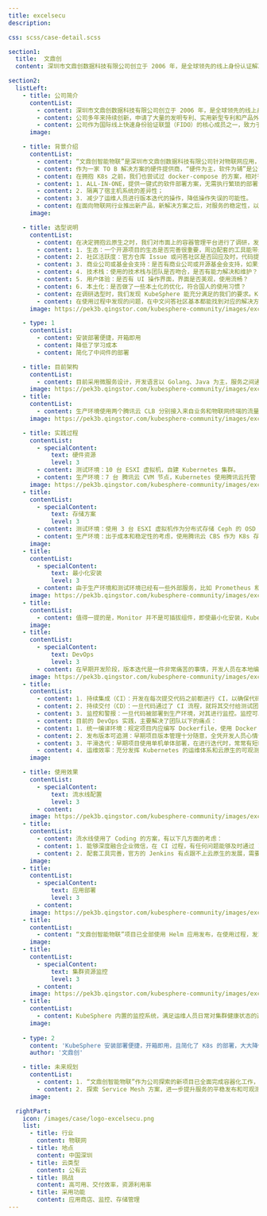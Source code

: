 ```yaml
---
title: excelsecu
description:

css: scss/case-detail.scss

section1:
  title:  文鼎创
  content: 深圳市文鼎创数据科技有限公司创立于 2006 年，是全球领先的线上身份认证解决方案提供商。

section2:
  listLeft:
    - title: 公司简介
      contentList:
        - content: 深圳市文鼎创数据科技有限公司创立于 2006 年，是全球领先的线上身份认证解决方案提供商，专注网络身份认证，数据安全领域，坚持稳健经营，持续创新、开放合作，在金融电子化、政府、企业办公等应用中提供解决方案，成为众多国有商业银行、全国性股份制银行、城市商业银行、农村商业银行、各省市税务、政府、各大 CA 机构以及跨国企业的合作伙伴，累积服务近亿用户，不断满足客户差异化需求。
        - content: 公司多年来持续创新，申请了大量的发明专利、实用新型专利和产品外观专利；登记了多项计算机软件着作权，同时是国家级高新技术企业；拥有商用密码产品型号证书、密码检测证书、银联认证证书、ISO9001:2015 国际质量管理体系认证及 ISO14001 环境管理体系认证；产品通过了 CE/FCC 认证、RoHS 认证。
        - content: 公司作为国际线上快速身份验证联盟（FIDO）的核心成员之一，致力于实现全球统一的在线验证标准，我们将运用该技术为不同地区的人们提供享有平等的安全网络世界的权利。
      image: 

    - title: 背景介绍
      contentList:
        - content: “文鼎创智能物联”是深圳市文鼎创数据科技有限公司针对物联网应用，推出的物联网解决方案，方案包含统一的物联网服务平台，”云打印机“，”收款云音箱“，”收款云扫码盒子“等旗下产品，为用户的数据安全保驾护航。
        - content: 作为一家 TO B 解决方案的硬件提供商，“硬件为主，软件为辅”是公司长期以来的开发模式，因此前期在对服务端的开发、部署、架构设计重视不够。传统的项目停留在单机（虚拟机）部署，人工打包上传，不仅费时费力，还容易出错，造成服务的不可用。
        - content: 在拥抱 K8s 之前，我们也尝试过 docker-compose 的方案，相对于人工打包部署，docker-compose 也确实给我们带来了一些便利：
        - content: 1. ALL-IN-ONE，提供一键式的软件部署方案，无需执行繁琐的部署流程；
        - content: 2. 隔离了宿主机系统的差异性；
        - content: 3. 减少了运维人员进行版本迭代的操作，降低操作失误的可能性。
        - content: 在面向物联网行业推出新产品，新解决方案之后，对服务的稳定性，以及可靠性带来了新的挑战，现有的开发模式逐步跟不上业务的迭代需求，为此我们迫切需要打破现有的框架，探索新的一套软件迭代流程。
      image: 

    - title: 选型说明
      contentList:
        - content: 在决定拥抱云原生之时，我们对市面上的容器管理平台进行了调研，发现国外 Rancher 用户较多，国内 KubeSphere 位居前列。我们对容器管理平台的选型有几个标准：
        - content: 1. 生态：一个开源项目的生态是否完善很重要，周边配套的工具能带来极佳的使用体验和可维护性。
        - content: 2. 社区活跃度：官方仓库 Issue 或问答社区是否回应及时，代码提交是否活跃？
        - content: 3. 商业公司或基金会支持：是否有商业公司或开源基金会支持，如果为个人项目，后续停止维护，则可能会给用户带来的一定的风险。
        - content: 4. 技术栈：使用的技术栈与团队是否吻合，是否有能力解决和维护？
        - content: 5. 用户体验：是否有 UI 操作界面，界面是否美观，使用流畅？
        - content: 6. 本土化：是否做了一些本土化的优化，符合国人的使用习惯？
        - content: 在调研选型时，我们发现 KubeSphere 能充分满足的我们的要求。KubeSphere 团队开源的 KubeKey 工具，能帮助我们快速搭建一个 KubeSphere 集群，省去了繁琐且复杂的部署流程，OpenELB 项目则为我们提供了本地集群负载均衡的解决方案。
        - content: 在使用过程中发现的问题，在中文问答社区基本都能找到对应的解决方案。KubeSphere 的控制台简化了 Kubernetes 服务的部署，使得团队一些没有 K8s 使用经验的成员也能快速上手，用过的同事都说好。
      image: https://pek3b.qingstor.com/kubesphere-community/images/excelsecu-kubesphere-1.png

    - type: 1
      contentList:
        - content: 安装部署便捷，开箱即用
        - content: 降低了学习成本
        - content: 简化了中间件的部署

    - title: 目前架构
      contentList:
        - content: 目前采用微服务设计，开发语言以 Golang、Java 为主，服务之间通信使用 gRPC。
      image: https://pek3b.qingstor.com/kubesphere-community/images/excelsecu-kubesphere-2.jpeg
    - title:
      contentList:
        - content: 生产环境使用两个腾讯云 CLB 分别接入来自业务和物联网终端的流量。整个业务服务部署在腾讯云 TKE 集群，并使用 KubeSphere 来管理应用的日常发布。而集群的基础设施，本着“能买就买，实在不能买就自建”的原则（并不是不差钱，而是小公司运维压力大）。之所以没有使用 TKE 的控制台来管理应用的发布，主要是 TKE 的控制台体验并不是很友好，另外一个很重要的原因，应用商店对第三方 Helm 仓库支持很差，无法充分利用 Helm 的生态。
      image: https://pek3b.qingstor.com/kubesphere-community/images/excelsecu-kubesphere-3.jpeg

    - title: 实践过程
      contentList:
        - specialContent:
            text: 硬件资源
            level: 3
        - content: 测试环境：10 台 ESXI 虚拟机，自建 Kubernetes 集群。
        - content: 生产环境：7 台 腾讯云 CVM 节点，Kubernetes 使用腾讯云托管 TKE 集群。
      image: https://pek3b.qingstor.com/kubesphere-community/images/excelsecu-kubesphere-4.png
    - title:
      contentList:
        - specialContent:
            text: 存储方案
            level: 3
        - content: 测试环境：使用 3 台 ESXI 虚拟机作为分布式存储 Ceph 的 OSD 节点。
        - content: 生产环境：出于成本和稳定性的考虑，使用腾讯云 CBS 作为 K8s 存储方案。
      image: 
    - title:
      contentList:
        - specialContent:
            text: 最小化安装
            level: 3
        - content: 由于生产环境和测试环境已经有一些外部服务，比如 Prometheus 和 Logging，为了最大化利用现有资源，在部署 KubeSphere 采取了最小化安装。
      image: https://pek3b.qingstor.com/kubesphere-community/images/excelsecu-kubesphere-5.png
    - title:
      contentList:
        - content: 值得一提的是，Monitor 并不是可插拔组件，即使最小化安装，KubeSphere 依然会默认安装，在生产环境中，安装 TKE 监控的 prometheus-operator 会与其冲突，需要关闭 KubeSphere 的 Prometheus 或者手动卸载。
      image: 
    - title:
      contentList:
        - specialContent:
            text: DevOps
            level: 3
        - content: 在早期开发阶段，版本迭代是一件非常痛苦的事情，开发人员在本地编译打包后人工上传到服务器进行部署。在经历了多次各种环境差异，人工操作失误教训后，团队下定决心改变现有的流程，决定搭建适合团队自身的 DevOps 体系。
      image: https://pek3b.qingstor.com/kubesphere-community/images/excelsecu-kubesphere-6.jpeg
    - title:
      contentList:
        - content: 1. 持续集成（CI）：开发在每次提交代码之前都进行 CI，以确保代码的质量和一致性。这包括运行单元测试，代码静态分析，编译和构建过程等。当 CI 失败时，开发立即修复代码并重新提交。
        - content: 2. 持续交付（CD）：一旦代码通过了 CI 流程，就将其交付给测试团队进行测试。测试团队进行测试以确保产品的质量。在测试环境，使用了 Coding 的自定义节点作为 CI 的自动化构建，CI 通过后通过脚本自动更新 KubeSphere 的镜像版本。在生产环境，由于涉及发布评审流程，配置变更，各个业务团队的协调，目前暂时还是交由运维人员手动变更应用版本进行发布。
        - content: 3. 监控和警报：一旦代码被部署到生产环境，对其进行监控。监控可以帮助团队快速发现和解决问题，确保产品的可用性和性能。
        - content: 目前的 DevOps 实践，主要解决了团队以下的痛点：
        - content: 1. 统一编译环境：规定项目内应编写 Dockerfile，使用 Docker 容器内的编译环境进行编译，同时通过代码提交事件触发代替开发机本地编译，从而隔离各个开发机环境的差异。
        - content: 2. 发布版本可追溯：早期项目版本管理十分随意，全凭开发人员心情命名。导致出现问题时无法快速定位。为此，我们约定在 CI 构建时，镜像版本需要满足特定的命名格式，如：`${VERSION}-${ENV}-\${CI_NUMBER}`，这种命名格式可以帮助我们快速定位到某个环境出现问题某次 CI 构建的版本。
        - content: 3. 平滑迭代：早期项目使用单机单体部署，在进行迭代时，常常有短时间的服务不可用，导致流量损失。在进行容器化改造后，利用 Kubernetes 的探针，可以进行服务的平滑更新，并且在服务状态不健康时，能自动重启，无需人工介入，大大提升了服务的可用性。
        - content: 4. 运维效率：充分发挥 Kubernetes 的运维体系和云原生的可观测性实践，降低了多业务多环境运维的压力。在服务故障发生时，能够及时感知。
      image: 

    - title: 使用效果
      contentList:
        - specialContent:
            text: 流水线配置
            level: 3
        - content: 
      image: https://pek3b.qingstor.com/kubesphere-community/images/excelsecu-kubesphere-7.png
    - title:
      contentList:
        - content: 流水线使用了 Coding 的方案，有以下几方面的考虑：
        - content: 1. 能够深度融合企业微信，在 CI 过程，有任何问题能够及时通过 IM 工具通知到开发；
        - content: 2. 配套工具完善，官方的 Jenkins 有点跟不上云原生的发展，需要安装一系列的插件才能满足需求，配置过程也很繁琐。
      image: 
    - title: 
      contentList:
        - specialContent:
            text: 应用部署
            level: 3
        - content: 
      image: https://pek3b.qingstor.com/kubesphere-community/images/excelsecu-kubesphere-8.png
    - title:
      contentList:
        - content: “文鼎创智能物联”项目已全部使用 Helm 应用发布，在使用过程，发现 KubeSphere 一个比较不友好的体验，如果升级应用因 yaml 文件配置错误导致应用升级失败，会无法再次升级。在生产环境中，应用无法升级是一个很糟糕的问题，发现该 Bug 后，已提交了修复代码给社区并合并。
      image: 
    - title: 
      contentList:
        - specialContent:
            text: 集群资源监控
            level: 3
        - content: 
      image: https://pek3b.qingstor.com/kubesphere-community/images/excelsecu-kubesphere-9.png
    - title:
      contentList:
        - content: KubeSphere 内置的监控系统，满足运维人员日常对集群健康状态的巡检，同时 KubeSphere 提供了多个层面的监控，针对 namespace 和服务本身，团队使用频次较高的是服务监控，以便开发人员对自身发布的服务的资源使用情况有所了解。
      image: 
    
    - type: 2
      content: 'KubeSphere 安装部署便捷，开箱即用，且简化了 K8s 的部署，大大降低了学习成本。应用商店支持第三方 Helm 仓库，简化了中间件的部署。'
      author: '文鼎创'

    - title: 未来规划
      contentList:
        - content: 1. “文鼎创智能物联”作为公司探索的新项目已全面完成容器化工作，运行在 KubeSphere 集群，未来打算将历史遗留的 TO B 项目进行容器化改造和迁移到 KubeSphere 集群，提升项目的可维护性和可用性。
        - content: 2. 探索 Service Mesh 方案，进一步提升服务的平稳发布和可观测性。
      image: 

  rightPart:
    icon: /images/case/logo-excelsecu.png
    list:
      - title: 行业
        content: 物联网
      - title: 地点
        content: 中国深圳
      - title: 云类型
        content: 公有云
      - title: 挑战
        content: 高可用、交付效率，资源利用率
      - title: 采用功能
        content: 应用商店、监控、存储管理
---
```

